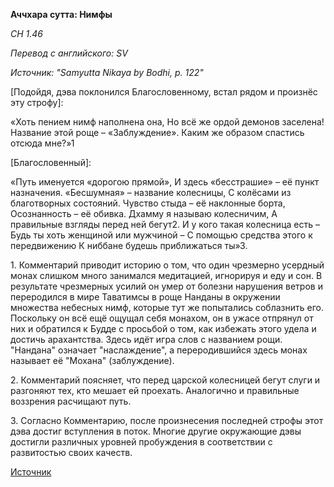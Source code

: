 **Аччхара сутта: Нимфы**

_СН 1\.46_

_Перевод с английского: SV_

_Источник: "Samyutta Nikaya by Bodhi, p\. 122"_

\[Подойдя, дэва поклонился Благословенному, встал рядом и произнёс эту строфу\]:

«Хоть пением нимф наполнена она,
Но всё же ордой демонов заселена\!
Название этой роще – «Заблуждение»\.
Каким же образом спастись отсюда мне?»1

\[Благословенный\]:

«Путь именуется «дорогою прямой»,
И здесь «бесстрашие» – её пункт назначения\.
«Бесшумная» – название колесницы,
С колёсами из благотворных состояний\.
Чувство стыда – её наклонные борта,
Осознанность – её обивка\.
Дхамму я называю колесничим,
А правильные взгляды перед ней бегут2\.
И у кого такая колесница есть –
Будь ты хоть женщиной или мужчиной –
С помощью средства этого к передвижению
К ниббане будешь приближаться ты»3\.

1\. Комментарий приводит историю о том, что один чрезмерно усердный монах слишком много занимался медитацией, игнорируя и еду и сон\. В результате чрезмерных усилий он умер от болезни нарушения ветров и переродился в мире Таватимсы в роще Нанданы в окружении множества небесных нимф, которые тут же попытались соблазнить его\. Поскольку он всё ещё ощущал себя монахом, он в ужасе отпрянул от них и обратился к Будде с просьбой о том, как избежать этого удела и достичь арахантства\. Здесь идёт игра слов с названием рощи\. "Нандана" означает "наслаждение", а переродившийся здесь монах называет её "Мохана" \(заблуждение\)\.

2\. Комментарий поясняет, что перед царской колесницей бегут слуги и разгоняют тех, кто мешает ей проехать\. Аналогично и правильные воззрения расчищают путь\.

3\. Согласно Комментарию, после произнесения последней строфы этот дэва достиг вступления в поток\. Многие другие окружающие дэвы достигли различных уровней пробуждения в соответствии с развитостью своих качеств\.

[Источник](https://www\.theravada\.ru/Teaching/Canon/Suttanta/Texts/sn1_46\-acchara\-sutta\-sv\.htm)